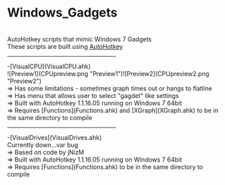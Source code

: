 Windows_Gadgets
=======
<br>AutoHotkey scripts that mimic Windows 7 Gadgets<br>
These scripts are built using [AutoHotkey](http://ahkscript.org/)

<hr width=50%>
-[VisualCPU](VisualCPU.ahk)<br>
![Preview1](CPUpreview.png "Preview1")![Preview2](CPUpreview2.png "Preview2")<br>
=> Has some limitations - sometimes graph times out or hangs to flatline<br>
=> Has menu that allows user to select "gagdet" like settings<br>
=> Built with AutoHotkey 1.1.16.05 running on Windows 7 64bit<br>
=> Requires [Functions](Functions.ahk) and [XGraph](XGraph.ahk) to be in the same directory to compile<br>

<hr width=50%>
-[VisualDrives](VisualDrives.ahk)<br>
Currently down...var bug<br>
=> Based on code by jNizM<br>
=> Built with AutoHotkey 1.1.16.05 running on Windows 7 64bit<br>
=> Requires [Functions](Functions.ahk) to be in the same directory to compile
